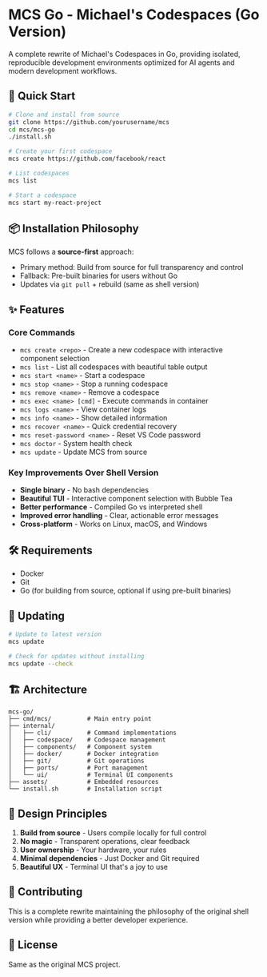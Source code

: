 # MCS Go - Michael's Codespaces (Go Version)

A complete rewrite of Michael's Codespaces in Go, providing isolated, reproducible development environments optimized for AI agents and modern development workflows.

## 🚀 Quick Start

```bash
# Clone and install from source
git clone https://github.com/yourusername/mcs
cd mcs/mcs-go
./install.sh

# Create your first codespace
mcs create https://github.com/facebook/react

# List codespaces
mcs list

# Start a codespace
mcs start my-react-project
```

## 📦 Installation Philosophy

MCS follows a **source-first** approach:
- Primary method: Build from source for full transparency and control
- Fallback: Pre-built binaries for users without Go
- Updates via `git pull` + rebuild (same as shell version)

## ✨ Features

### Core Commands
- `mcs create <repo>` - Create a new codespace with interactive component selection
- `mcs list` - List all codespaces with beautiful table output
- `mcs start <name>` - Start a codespace
- `mcs stop <name>` - Stop a running codespace
- `mcs remove <name>` - Remove a codespace
- `mcs exec <name> [cmd]` - Execute commands in container
- `mcs logs <name>` - View container logs
- `mcs info <name>` - Show detailed information
- `mcs recover <name>` - Quick credential recovery
- `mcs reset-password <name>` - Reset VS Code password
- `mcs doctor` - System health check
- `mcs update` - Update MCS from source

### Key Improvements Over Shell Version
- **Single binary** - No bash dependencies
- **Beautiful TUI** - Interactive component selection with Bubble Tea
- **Better performance** - Compiled Go vs interpreted shell
- **Improved error handling** - Clear, actionable error messages
- **Cross-platform** - Works on Linux, macOS, and Windows

## 🛠️ Requirements

- Docker
- Git
- Go (for building from source, optional if using pre-built binaries)

## 🔄 Updating

```bash
# Update to latest version
mcs update

# Check for updates without installing
mcs update --check
```

## 🏗️ Architecture

```
mcs-go/
├── cmd/mcs/          # Main entry point
├── internal/
│   ├── cli/          # Command implementations
│   ├── codespace/    # Codespace management
│   ├── components/   # Component system
│   ├── docker/       # Docker integration
│   ├── git/          # Git operations
│   ├── ports/        # Port management
│   └── ui/           # Terminal UI components
├── assets/           # Embedded resources
└── install.sh        # Installation script
```

## 🎯 Design Principles

1. **Build from source** - Users compile locally for full control
2. **No magic** - Transparent operations, clear feedback
3. **User ownership** - Your hardware, your rules
4. **Minimal dependencies** - Just Docker and Git required
5. **Beautiful UX** - Terminal UI that's a joy to use

## 🤝 Contributing

This is a complete rewrite maintaining the philosophy of the original shell version while providing a better developer experience.

## 📄 License

Same as the original MCS project.